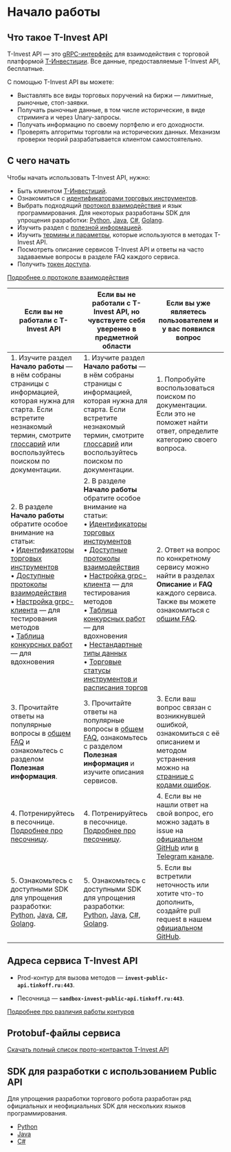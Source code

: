 # Начало работы

## Что такое T-Invest API

T-Invest API — это [gRPC-интерфейс](/investAPI/grpc) для взаимодействия с торговой платформой 
[Т-Инвестиции](https://www.tbank.ru/invest/). Все данные, предоставляемые T-Invest API, бесплатные.

С помощью T-Invest API вы можете:

* Выставлять все виды торговых поручений на биржи — лимитные, рыночные, стоп-заявки.
* Получать рыночные данные, в том числе исторические, в виде стриминга и через Unary-запросы.
* Получать информацию по своему портфелю и его доходности.
* Проверять алгоритмы торговли на исторических данных. Механизм проверки теорий разрабатывается клиентом самостоятельно.

## С чего начать

Чтобы начать использовать T-Invest API, нужно: 

* Быть клиентом [Т-Инвестиций](https://www.tbank.ru/invest/).
* Ознакомиться с [идентификаторами торговых инструментов](/investAPI/faq_identification/).
* Выбрать подходящий [протокол взаимодействия](/investAPI/api_protocols/) и язык программирования. Для некоторых разработаны SDK для упрощения разработки: [Python](/investAPI/faq_python/), [Java](/investAPI/faq_java/), [С#](/investAPI/faq_csharp/), [Golang](/investAPI/faq_golang).
* Изучить раздел с [полезной информацией](/investAPI/algorithmic_trading/).
* Изучить [термины и параметры](https://russianinvestments.github.io/investAPI/glossary/), которые используются в методах T-Invest API.
* Посмотреть описание сервисов T-Invest API и ответы на часто задаваемые вопросы в разделе FAQ каждого сервиса.
* Получить [токен доступа](/investAPI/token).

[Подробнее о протоколе взаимодействия](/investAPI/grpc/)

| Если вы не работали с T-Invest API                                                                                                                                                                                                                                                                                                                                          | Если вы не работали с T-Invest API, но чувствуете себя уверенно в предметной области                                                                                                                                                                                                                                                                                                                                                                                                                                                    | Если вы уже являетесь пользователем и у вас появился вопрос                                                                                                                                                                               |
|-----------------------------------------------------------------------------------------------------------------------------------------------------------------------------------------------------------------------------------------------------------------------------------------------------------------------------------------------------------------------------------|-----------------------------------------------------------------------------------------------------------------------------------------------------------------------------------------------------------------------------------------------------------------------------------------------------------------------------------------------------------------------------------------------------------------------------------------------------------------------------------------------------------------------------------------------|-------------------------------------------------------------------------------------------------------------------------------------------------------------------------------------------------------------------------------------------|
| 1. Изучите раздел **Начало работы** — в нём собраны страницы с информацией, которая нужна для старта. Если встретите незнакомый термин, смотрите [глоссарий](https://russianinvestments.github.io/investAPI/glossary/) или воспользуйтесь поиском по документации.                                                                                                                | 1. Изучите раздел **Начало работы** — в нём собраны страницы с информацией, которая нужна для старта. Если встретите незнакомый термин, смотрите [глоссарий](https://russianinvestments.github.io/investAPI/glossary/) или воспользуйтесь поиском по документации.                                                                                                                                                                                                                                                                            | 1. Попробуйте воспользоваться поиском по документации. Если это не поможет найти ответ, определите категорию своего вопроса.                                                                                                              |
| 2. В разделе **Начало работы** обратите особое внимание на статьи:</br> • [Идентификаторы торговых инструментов](/investAPI/tech_indicators/)</br> • [Доступные протоколы взаимодействия](/investAPI/api_protocols/) </br> • [Настройка grpc-клиента](/investAPI/grpc/) — для тестирования методов</br> • [Таблица конкурсных работ](/investAPI/robot_contest/) — для вдохновения | 2. В разделе **Начало работы** обратите особое внимание на статьи:</br> • [Идентификаторы торговых инструментов](/investAPI/tech_indicators/)</br> • [Доступные протоколы взаимодействия](/investAPI/api_protocols/) </br> • [Настройка grpc-клиента](/investAPI/grpc/) — для тестирования методов</br> • [Таблица конкурсных работ](/investAPI/robot_contest/) — для вдохновения </br> • [Нестандартные типы данных](/investAPI/faq_custom_types/) </br> • [Торговые статусы инструментов и расписания торгов](/investAPI/faq_custom_types/) | 2. Ответ на вопрос по конкретному сервису можно найти в разделах **Описание** и **FAQ** каждого сервиса. Также вы можете ознакомиться с [общим FAQ](/investAPI/faq/).                                                                     |
| 3. Прочитайте ответы на популярные вопросы в [общем FAQ](/investAPI/faq/) и ознакомьтесь с разделом **Полезная информация**.                                                                                                                                                                                                                                                      | 3. Прочитайте ответы на популярные вопросы в [общем FAQ](/investAPI/faq/), ознакомьтесь с разделом **Полезная информация** и изучите описания сервисов.                                                                                                                                                                                                                                                                                                                                                                                       | 3. Если ваш вопрос связан с возникнувшей ошибкой, ознакомиться с её описанием и методом устранения можно на [странице с кодами ошибок](/investAPI/errors/).                                                                               |
| 4. Потренируйтесь в песочнице. [Подробнее про песочницу](/investAPI/head-sandbox/).                                                                                                                                                                                                                                                                                               | 4. Потренируйтесь в песочнице. [Подробнее про песочницу](/investAPI/head-sandbox/).                                                                                                                                                                                                                                                                                                                                                                                                                                                           | 4. Если вы не нашли ответ на свой вопрос, его можно задать в issue на [официальном GitHub](https://github.com/RussianInvestments/investAPI/tree/main/src/docs/contracts) или [в Telegram канале](https://t.me/joinchat/VaW05CDzcSdsPULM). |
| 5. Ознакомьтесь с доступными SDK для упрощения разработки: [Python](/investAPI/faq_python/), [Java](/investAPI/faq_java/), [С#](/investAPI/faq_csharp/), [Golang](/investAPI/faq_golang).                                                                                                                                                                                         | 5. Ознакомьтесь с доступными SDK для упрощения разработки: [Python](/investAPI/faq_python/), [Java](/investAPI/faq_java/), [С#](/investAPI/faq_csharp/), [Golang](/investAPI/faq_golang).                                                                                                                                                                                                                                                                                                                                                     | 5. Если вы встретили неточность или хотите что-то дополнить, создайте pull request в нашем [официальном GitHub](https://github.com/RussianInvestments/investAPI/tree/main/src/docs/contracts).                                                                                                                                              |

## Адреса сервиса T-Invest API

- Prod-контур для вызова методов — **`invest-public-api.tinkoff.ru:443`**.

- Песочница — **`sandbox-invest-public-api.tinkoff.ru:443`**.

[Подробнее про различия работы контуров](/investAPI/url_difference/)

## Protobuf-файлы сервиса

[Скачать полный список прото-контрактов T-Invest API](https://github.com/RussianInvestments/investAPI/tree/main/src/docs/contracts)

## SDK для разработки с использованием Public API

Для упрощения разработки торгового робота разработан ряд официальных и неофициальных SDK для нескольких языков программирования.

* [Python](/investAPI/faq_python/)
* [Java](/investAPI/faq_java/)
* [C#](/investAPI/faq_csharp/)
